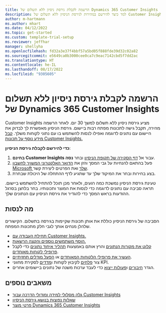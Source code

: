 ```yaml
---
title: הרשמה לקבלת גירסת ניסיון ללא תשלום של Dynamics 365 Customer Insights
description: למד כיצד להירשם במהירות לגירסת הניסיון ללא תשלום של Customer Insights וכיצד להתחיל בעבודה איתה. חקור את היישום ומצא משאבי למידה נוספים.
author: m-hartmann
ms.author: mhart
ms.date: 04/12/2022
ms.topic: get-started
ms.custom: template-trial-setup
ms.reviewer: jeffhar
manager: shellyha
ms.openlocfilehash: fd32a3e37f4bbf57a5bd05f888fde39d32c02a82
ms.sourcegitcommit: e5649ca0b3000cee0ca7c9eac7142cbd5f7dd2ac
ms.translationtype: HT
ms.contentlocale: he-IL
ms.lasthandoff: 08/17/2022
ms.locfileid: "9305605"
---
```

# <a name="sign-up-for-a-free-dynamics-365-customer-insights-trial"></a>הרשמה לקבלת גירסת ניסיון ללא תשלום של Dynamics 365 Customer Insights

Customer Insights מציע גירסת ניסיון ללא תשלום למשך 30 יום. לאחר הרשמה מהירה, תקבל גישה לתכונות מפתח רבות ביישום. גירסת הניסיון מאפשרת לך לבדוק את היישום עם נתונים לדוגמה ואפילו לנסות להשתמש בו עם נתוני לקוחות משלך. [קבל מידע נוסף על תכונות Customer Insights.](overview.md)

**כדי להירשם לקבלת גירסת הניסיון**:

1. עבור אל [דף הסקירה של תקופת הניסיון](https://dynamics.microsoft.com/ai/customer-insights/) ובחר **‏‫נסה Customer Insights בחינם‬**.
1. פעל בהתאם להנחיות על גבי המסך והזן את [הדואר האלקטרוני המשויך לחשבון Microsoft שלך](https://support.microsoft.com/windows/what-is-a-microsoft-account-4a7c48e9-ff5a-e9c6-5a5c-1a57d66c3bfa) ואת הפרטים ליצירת קשר.
1. בצע בחירות ובחר את המיקוד שלך עד שתגיע לדף ההתחלה של היכולת שבחרת.

טעינת גירסת הניסיון נמשכת כמה רגעים, ולאחר מכן תוכל להתחיל להשתמש ביישום. תראה סביבה עם נתונים לדוגמה כדי לנסות את המוצר ותכונותיו. בחר בלחצן בסרגל ההודעות בראש המסך כדי להגדיר את גירסת הניסיון עם הנתונים שלך.

## <a name="what-to-try"></a>מה לנסות

הסביבה של גירסת הניסיון כוללת את אותן תכונות שקיימות בגירסה בתשלום. הקישורים שלהלן מנחים אותך לגבי חלק מתכונות המפתח.

- [תחילת העבודה עם Customer Insights.](get-started.md)
- [הוסף משתמשים נוספים והקצה הרשאות.](permissions.md)
- [קלוט את מקורות הנתונים](data-sources.md) והרץ אותם באמצעות [תהליך איחוד נתונים](data-unification.md) כדי לקבל [פרופילי לקוחות מאוחדים](customer-profiles.md).
- [העשיר את פרופילי הלקוחות המאוחדים](enrichment-hub.md) או [הפעל מודלים תחזיתיים](predictions-overview.md).
- צור [פלחים](segments.md) לקיבוץ לקוחות ו[מדדים](measures.md) לסקירת מחווני KPI.
- הגדר [חיבורים](connections.md) ו[פעולות ייצוא](export-destinations.md) כדי לעבד ערכות משנה של נתונים ביישומים אחרים.

## <a name="additional-resources"></a>משאבים נוספים

- [גלה מסלולי למידה ומודולי הדרכה עבור Customer Insights](/learn/browse/?products=dynamics-cust-insights)
- [שאלות נפוצות בנושא גירסת הניסיון](trial-faq.md)
- [פרטי מוצר Dynamics 365 Customer Insights](https://dynamics.microsoft.com/ai/customer-insights/)
